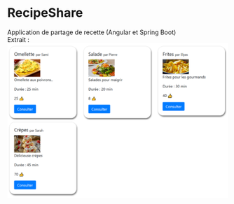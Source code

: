 # RecipeShare
Application de partage de recette (Angular et Spring Boot)</br>
Extrait : 
![](img/demo_liste.png)
